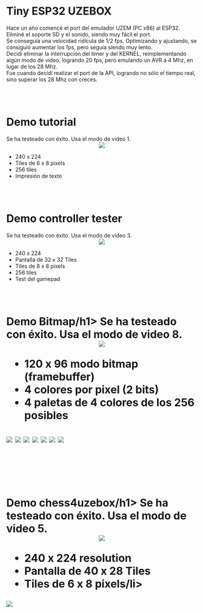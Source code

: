 # Tiny ESP32 UZEBOX
Hace un año comencé el port del emulador UZEM (PC x86) al ESP32. Eliminé el soporte SD y el sonido, siendo muy fácil el port.<br>
Se conseguía una velocidad ridícula de 1/2 fps. Optimizando y ajustando, se consiguió aumentar los fps, pero seguía siendo muy lento.<br>
Decidí eliminar la interrupción del timer y del KERNEL, reimplementando algún modo de video, logrando 20 fps, pero emulando un AVR a 4 Mhz, en lugar de los 28 Mhz.<br>
Fue cuando decidí realizar el port de la API, logrando no sólo el tiempo real, sino superar los 28 Mhz con creces.

<br><br>
<h1>Demo tutorial</h1>
Se ha testeado con éxito. Usa el modo de video 1.
<center><img src='https://raw.githubusercontent.com/rpsubc8/ESP32TinyUzebox/main/preview/demos/tutorial.gif'></center>
<ul>
 <li>240 x 224</li> 
 <li>Tiles de 6 x 8 pixels</li>
 <li>256 tiles</li>
 <li>Impresión de texto</li>
</ul>


<br><br>
<h1>Demo controller tester</h1>
Se ha testeado con éxito. Usa el modo de video 3.
<center><img src='https://raw.githubusercontent.com/rpsubc8/ESP32TinyUzebox/main/preview/demos/controllertester.gif'></center>
<ul>
 <li>240 x 224</li> 
 <li>Pantalla de 32 x 32 Tiles</li>
 <li>Tiles de 8 x 8 pixels</li>
 <li>256 tiles</li>
 <li>Test del gamepad</li>
</ul>


<br><br>
<h1>Demo Bitmap/h1>
Se ha testeado con éxito. Usa el modo de video 8.
<center><img src='https://raw.githubusercontent.com/rpsubc8/ESP32TinyUzebox/main/preview/demos/bitmapdemo01.gif'></center>
<ul>
 <li>120 x 96 modo bitmap (framebuffer)</li> 
 <li>4 colores por pixel (2 bits)</li>
 <li>4 paletas de 4 colores de los 256 posibles</li> 
</ul>
<img src='https://raw.githubusercontent.com/rpsubc8/ESP32TinyUzebox/main/preview/demos/bitmapdemo02.gif'>
<img src='https://raw.githubusercontent.com/rpsubc8/ESP32TinyUzebox/main/preview/demos/bitmapdemo03.gif'>
<img src='https://raw.githubusercontent.com/rpsubc8/ESP32TinyUzebox/main/preview/demos/bitmapdemo04.gif'>
<img src='https://raw.githubusercontent.com/rpsubc8/ESP32TinyUzebox/main/preview/demos/bitmapdemo05.gif'>
<img src='https://raw.githubusercontent.com/rpsubc8/ESP32TinyUzebox/main/preview/demos/bitmapdemo06.gif'> 
<img src='https://raw.githubusercontent.com/rpsubc8/ESP32TinyUzebox/main/preview/demos/bitmapdemo07.gif'>
<img src='https://raw.githubusercontent.com/rpsubc8/ESP32TinyUzebox/main/preview/demos/bitmapdemo08.gif'>
 

<br><br>
<h1>Demo chess4uzebox/h1>
Se ha testeado con éxito. Usa el modo de video 5.
<center><img src='https://raw.githubusercontent.com/rpsubc8/ESP32TinyUzebox/main/preview/demos/chess4uzebox01.gif'></center>
<ul>
 <li>240 x 224 resolution</li> 
 <li>Pantalla de 40 x 28 Tiles</li>
 <li>Tiles de 6 x 8 pixels/li> 
</ul>
<img src='https://raw.githubusercontent.com/rpsubc8/ESP32TinyUzebox/main/preview/demos/chess4uzebox02.gif'>

<br><br>

